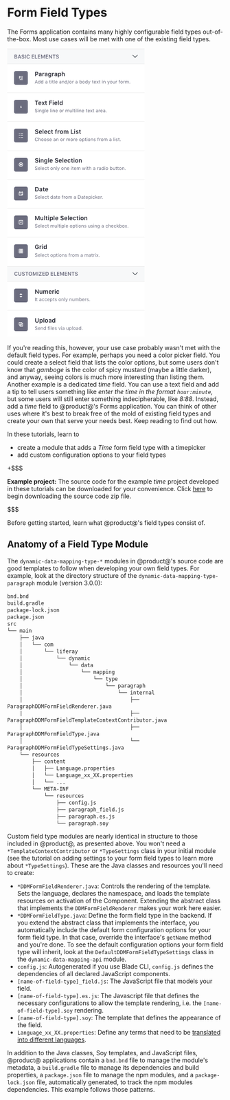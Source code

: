 # Form Field Types [](id=form-field-types)

The Forms application contains many highly configurable field types
out-of-the-box. Most use cases will be met with one of the existing field types. 

![Figure 1: The Forms application has useful out-of-the-box field types, but you can add your own if you need to.](../../../images/forms-field-types.png)

If you're reading this, however, your use case probably wasn't met with the
default field types. For example, perhaps you need a color picker field. You
could create a select field that lists the color options, but some users don't
know that *gamboge* is the color of spicy mustard (maybe a little darker), and
anyway, seeing colors is much more interesting than listing them. Another
example is a dedicated *time* field. You can use a text field and add a tip to
tell users something like *enter the time in the format `hour:minute`*, but some
users will still enter something indecipherable, like *8:88*. Instead, add a
*time* field to @product@'s Forms application. You can think of other uses where
it's best to break free of the mold of existing field types and create your own
that serve your needs best. Keep reading to find out how.

In these tutorials, learn to 

- create a module that adds a *Time* form field type with a timepicker
- add custom configuration options to your field types

+$$$

<!-- TODO: Update the example project code to be compatible with Liferay 7.1. -->

**Example project:** The source code for the example *time* project developed in
these tutorials can be downloaded for your convenience. Click
[here](https://dev.liferay.com/documents/10184/656312/Field+Type+Module+Source/de6203af-1bae-4c59-9f90-0ab5e58c5894) to begin downloading the source code zip file.

$$$

Before getting started, learn what @product@'s field types consist of. 

## Anatomy of a Field Type Module [](id=anatomy-of-a-field-type-module)

The `dynamic-data-mapping-type-*` modules in @product@'s source code are good templates to follow when developing your own field types. For example, look at the directory structure of the `dynamic-data-mapping-type-paragraph` module (version 3.0.0):

    bnd.bnd
    build.gradle
    package-lock.json
    package.json
    src
    └── main
        ├── java
        │   └── com
        │       └── liferay
        │           └── dynamic
        │               └── data
        │                   └── mapping
        │                       └── type
        │                           └── paragraph
        │                               └── internal
        │                                   ├── ParagraphDDMFormFieldRenderer.java
        |                                   ├── ParagraphDDMFormFieldTemplateContextContributor.java
        │                                   ├── ParagraphDDMFormFieldType.java
        │                                   └── ParagraphDDMFormFieldTypeSettings.java
        └── resources
            ├── content
            │   ├── Language.properties
            │   └── Language_xx_XX.properties
            │   └── ...
            └── META-INF
                └── resources
                    ├── config.js
                    ├── paragraph_field.js
                    ├── paragraph.es.js
                    └── paragraph.soy

Custom field type modules are nearly identical in structure to those included in
@product@, as presented above. You won't need a `*TemplateContextContributor` or
`*TypeSettings` class in your initial module (see the tutorial on adding
settings to your form field types to learn more about `*TypeSettings`). These
are the Java classes and resources you'll need to create:

- `*DDMFormFieldRenderer.java`: Controls the rendering of the template. Sets the
    language, declares the namespace, and loads the template resources on
    activation of the Component. Extending the abstract class that implements
    the `DDMFormFieldRenderer` makes your work here easier.
- `*DDMFormFieldType.java`: Define the form field type in the backend. If you
    extend the abstract class that implements the interface, you automatically
    include the default form configuration options for your form field type. In
    that case, override the interface's `getName` method and you're done. To see
    the default configuration options your form field type will inherit, look at
    the `DefaultDDMFormFieldTypeSettings` class in the
    `dynamic-data-mapping-api` module.
- `config.js`: Autogenerated if you use Blade CLI, `config.js` defines the
    dependencies of all declared JavaScript components.
- `[name-of-field-type]_field.js`: The JavaScript file that models your field.
- `[name-of-field-type].es.js`: The Javascript file that defines the necessary
    configurations to allow the template rendering, i.e. the
    `[name-of-field-type].soy` rendering.
- `[name-of-field-type].soy`: The template that defines the appearance of the field. 
- `Language_xx_XX.properties`: Define any terms that need to be 
    [translated into different languages](/developer/tutorials/-/knowledge_base/7-0/localizing-your-application).

<!-- Add the additional classes from the Google doc when this intro is split
out, according to the form fields tutorial planning section -->

In addition to the Java classes, Soy templates, and JavaScript files, @product@
applications contain a `bnd.bnd` file to manage the module's metadata, a
`build.gradle` file to manage its dependencies and build properties, a
`package.json` file to manage the npm modules, and a `package-lock.json` file,
automatically generated, to track the npm modules dependencies. This example
follows those patterns.

<!-- UPDATE WHEN TEMPLATE PROJECT IS PUBLISHED ON repository.liferay.com
ALSO UPDATE TO INCLUDE TEMPLATE USE in IDE
+$$$

**Blade Template:** There's a [Blade
CLI](/developer/tutorials/-/knowledge_base/7-0/blade-cli) template you can use
to generate the project skeleton, some basic configuration, and give you a head
start on dependency management. To generate your form field type project with
Blade CLI, enter

    blade create -t form-field-type -p com.liferay.docs.formfieldtype -c Time ddm-type-time

This gives you a `ddm-type-time` module with a similar structure to the one
outlined above. The Java classes will be in the package
`com.liferay.docs.formfield` under `src/main/java/` and the frontend resources
(JavaScript and Soy files) are in `sr/main/resources/META-INF/resources`.

$$$
-->

